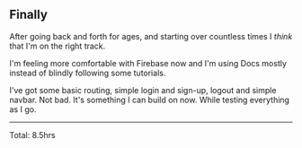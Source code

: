 ## Finally

After going back and forth for ages, and starting over countless times I *think* that I'm on the right track.

I'm feeling more comfortable with Firebase now and I'm using Docs mostly instead of blindly following some tutorials.

I've got some basic routing, simple login and sign-up, logout and simple navbar. Not bad. It's something I can build on now. While testing everything as I go.

<hr>
Total:
8.5hrs
